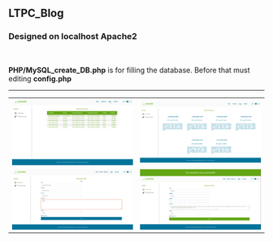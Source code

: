 ## LTPC_Blog
### Designed on localhost Apache2
<br>

 **PHP/MySQL_create_DB.php** is for filling the database. Before that must editing **config.php**
 ___
  
 <table>
  <tr>
    <td><img src="https://github.com/VoltG3/PHP_MySQL/blob/master/LTPC_blog/img/LTPC_blog_1.png" style ="width: auto;" alt="img"></td>
    <td><img src="https://github.com/VoltG3/PHP_MySQL/blob/master/LTPC_blog/img/LTPC_blog_2.png" style ="width: aito;" alt="img"></td>
  <tr>
  <tr>
    <td><img src="https://github.com/VoltG3/PHP_MySQL/blob/master/LTPC_blog/img/LTPC_blog_3.png" style ="width: auto;" alt="img"></td>
    <td><img src="https://github.com/VoltG3/PHP_MySQL/blob/master/LTPC_blog/img/LTPC_blog_4.png" style ="width: aito;" alt="img"></td>
  <tr>
 </table>

